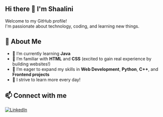 ## Hi there 👋 I'm Shaalini
Welcome to my GitHub profile!  
I'm passionate about technology, coding, and learning new things.

## 👋 About Me
- 🌱 I’m currently learning **Java**
- 📖 I’m familiar with **HTML** and **CSS** (excited to gain real experience by building websites!)
- 🚀 I’m eager to expand my skills in **Web Development**, **Python**, **C++**, and **Frontend projects**
- 🎯 I strive to learn more every day!

## 📫 Connect with me
[![LinkedIn](https://img.shields.io/badge/LinkedIn-blue?style=flat&logo=linkedin)](https://www.linkedin.com/in/shaalini-s-58b160352/)
<!--
**Shaalu11/Shaalu11** is a ✨ _special_ ✨ repository because its `README.md` (this file) appears on your GitHub profile.

Here are some ideas to get you started:

- 🔭 I’m currently working on ...
- 🌱 I’m currently learning ...
- 👯 I’m looking to collaborate on ...
- 🤔 I’m looking for help with ...
- 💬 Ask me about ...
- 📫 How to reach me: ...
- 😄 Pronouns: ...
- ⚡ Fun fact: ...
-->
